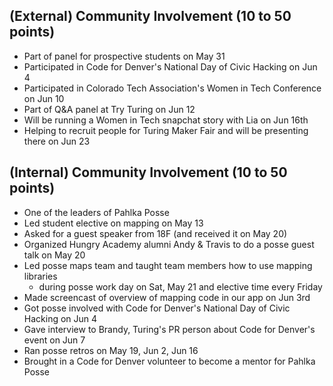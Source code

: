## (External) Community Involvement (10 to 50 points)
- Part of panel for prospective students on May 31
- Participated in Code for Denver's National Day of Civic Hacking on Jun 4
- Participated in Colorado Tech Association's Women in Tech Conference on Jun 10
- Part of Q&A panel at Try Turing on Jun 12
- Will be running a Women in Tech snapchat story with Lia on Jun 16th
- Helping to recruit people for Turing Maker Fair and will be presenting there on Jun 23

## (Internal) Community Involvement (10 to 50 points)
- One of the leaders of Pahlka Posse
- Led student elective on mapping on May 13
- Asked for a guest speaker from 18F (and received it on May 20)
- Organized Hungry Academy alumni Andy & Travis to do a posse guest talk on May 20
- Led posse maps team and taught team members how to use mapping libraries
  - during posse work day on Sat, May 21 and elective time every Friday
- Made screencast of overview of mapping code in our app on Jun 3rd
- Got posse involved with Code for Denver's National Day of Civic Hacking on Jun 4
- Gave interview to Brandy, Turing's PR person about Code for Denver's event on Jun 7
- Ran posse retros on May 19, Jun 2, Jun 16
- Brought in a Code for Denver volunteer to become a mentor for Pahlka Posse
